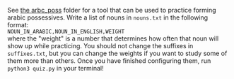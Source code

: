 See [the arbc_poss](/arbc_poss) folder for a tool that can be used to practice forming arabic possessives. Write a list of nouns in `nouns.txt` in the following format:  
<code>NOUN_IN_ARABIC,NOUN_IN_ENGLISH,WEIGHT</code>  
where the "weight" is a number that determines how often that noun will show up while practicing. You should not change the suffixes in `suffixes.txt`, but you can change the weights if you want to study some of them more than others. Once you have finished configuring them, run `python3 quiz.py` in your terminal!
